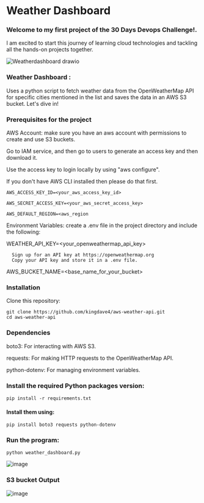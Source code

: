 # Weather Dashboard

### Welcome to my first project of the 30 Days Devops Challenge!. 

I am excited to start this journey of learning cloud technologies and tackling  all the hands-on projects together.

![Weatherdashboard drawio](https://github.com/user-attachments/assets/30f711e9-3681-4feb-8d25-b7a4209175e6)



### Weather Dashboard : 
Uses a python script to fetch weather data from the OpenWeatherMap API for specific cities mentioned in the list and saves the data in an AWS S3 bucket. Let's dive in!


### Prerequisites for the project

AWS Account: make sure you have an aws account with permissions to create and use S3 buckets.

Go to IAM service, and then go to users to generate an access key and then download it. 

Use the access key to login locally by using "aws configure".

If you don't have AWS CLI installed then 
please do that first.

    AWS_ACCESS_KEY_ID=<your_aws_access_key_id>

    AWS_SECRET_ACCESS_KEY=<your_aws_secret_access_key>

    AWS_DEFAULT_REGION=<aws_region


Environment Variables: create a .env file in the project directory and include the following:

WEATHER_API_KEY=<your_openweathermap_api_key>

      Sign up for an API key at https://openweathermap.org
      Copy your API key and store it in a .env file.

AWS_BUCKET_NAME=<base_name_for_your_bucket>


### Installation
Clone this repository:

    git clone https://github.com/kingdave4/aws-weather-api.git
    cd aws-weather-api

### Dependencies

boto3: For interacting with AWS S3.

requests: For making HTTP requests to the OpenWeatherMap API.

python-dotenv: For managing environment variables.


### Install the required Python packages version:
    pip install -r requirements.txt


#### Install them using:
    pip install boto3 requests python-dotenv


### Run the program:
    python weather_dashboard.py
![image](https://github.com/user-attachments/assets/71a42957-0a0d-4577-a072-7a9c9042fc56)


### S3 bucket Output
![image](https://github.com/user-attachments/assets/a2753b0a-2922-442a-9596-f17b8d7a3a09)



